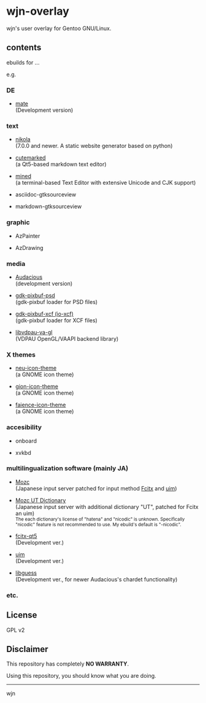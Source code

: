 wjn-overlay
==============

wjn's user overlay for Gentoo GNU/Linux.

## contents

ebuilds for ...

e.g.

### DE

- [mate](https://github.com/mate-desktop)  
	(Development version)

### text

- [nikola](http://getnikola.com/)  
    (7.0.0 and newer. A static website generator based on python)

- [cutemarked](http://cloose.github.io/CuteMarkEd/)  
    (a Qt5-based markdown text editor)

- [mined](http://towo.net/mined/)  
    (a terminal-based Text Editor with extensive Unicode and CJK support)

- asciidoc-gtksourceview

- markdown-gtksourceview

### graphic

- AzPainter

- AzDrawing

### media

- [Audacious](http://audacious-media-player.org/)  
    (development version)  

- [gdk-pixbuf-psd](http://cgit.sukimashita.com/gdk-pixbuf-psd.git/)  
    (gdk-pixbuf loader for PSD files)  

- [gdk-pixbuf-xcf (io-xcf)](https://gitorious.org/xcf-pixbuf-loader)  
    (gdk-pixbuf loader for XCF files)  
    
- [libvdpau-va-gl](https://github.com/i-rinat/libvdpau-va-gl)  
    (VDPAU OpenGL/VAAPI backend library)

### X themes

- [neu-icon-theme](http://www.silvestre.com.ar/)  
    (a GNOME icon theme)

- [gion-icon-theme](http://www.silvestre.com.ar/)  
    (a GNOME icon theme)

- [faience-icon-theme](http://tiheum.deviantart.com/art/Faience-icon-theme-255099649)  
    (a GNOME icon theme)

### accesibility

- onboard

- xvkbd

### multilingualization software (mainly JA)

- [Mozc](https://code.google.com/p/mozc/)  
    (Japanese input server patched for input method [Fcitx](http://fcitx-im.org/) and [uim](https://code.google.com/p/uim/))
 
- [Mozc UT Dictionary](http://www.geocities.jp/ep3797/mozc_01.html)  
    (Japanese input server with additional dictionary "UT", patched for Fcitx an uim)  
    <small>The each dictionary's license of "hatena" and "nicodic" is unknown. Specifically "nicodic" feature is not recommended to use. My ebuild's default is "-nicodic".</small>

- [fcitx-qt5](http://fcitx-im.org/)  
    (Development ver.)

- [uim](http://code.google.com/p/uim/)  
    (Development ver.)

- [libguess](http://atheme.org/projects/libguess.html)  
    (Development ver., for newer Audacious's chardet functionality)

### etc.



## License

GPL v2

## Disclaimer

This repository has completely **NO WARRANTY**.

Using this repository, you should know what you are doing.

---
wjn
